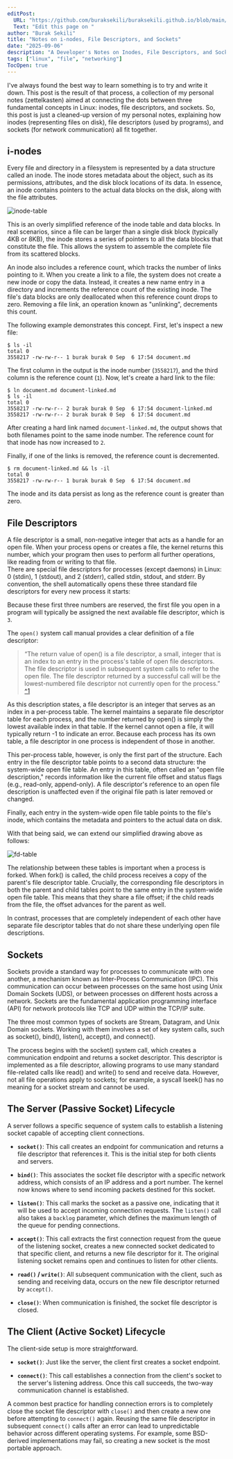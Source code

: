 ```yaml
---
editPost:
  URL: "https://github.com/buraksekili/buraksekili.github.io/blob/main/content/articles/inodes-filedescriptors-sockets.md"
  Text: "Edit this page on "
author: "Burak Sekili"
title: "Notes on i-nodes, File Descriptors, and Sockets"
date: "2025-09-06"
description: "A Developer's Notes on Inodes, File Descriptors, and Sockets"
tags: ["linux", "file", "networking"]
TocOpen: true
---
```


I've always found the best way to learn something is to try and write it down. This post is the result of that process, a collection of my personal notes (zettelkasten) aimed at connecting the dots between three fundamental concepts in Linux: inodes, file descriptors, and sockets. So, this post is just a cleaned-up version of my personal notes, explaining how inodes (representing files on disk), file descriptors (used by programs), and sockets (for network communication) all fit together.

## i-nodes

Every file and directory in a filesystem is represented by a data structure called an inode. The inode stores metadata about the object, such as its permissions, attributes, and the disk block locations of its data. In essence, an inode contains pointers to the actual data blocks on the disk, along with the file attributes.

![inode-table](/images/inodes-filedescriptors-sockets-1#center)

This is an overly simplified reference of the inode table and data blocks. In real scenarios, since a file can be larger than a single disk block (typically 4KB or 8KB), the inode stores a series of pointers to all the data blocks that constitute the file. This allows the system to assemble the complete file from its scattered blocks.

An inode also includes a reference count, which tracks the number of links pointing to it. When you create a link to a file, the system does not create a new inode or copy the data. Instead, it creates a new name entry in a directory and increments the reference count of the existing inode. The file's data blocks are only deallocated when this reference count drops to zero. Removing a file link, an operation known as "unlinking", decrements this count.

The following example demonstrates this concept. First, let's inspect a new file:

```
$ ls -il   
total 0  
3558217 -rw-rw-r-- 1 burak burak 0 Sep  6 17:54 document.md  
```

The first column in the output is the inode number (`3558217`), and the third column is the reference count (`1`). Now, let's create a hard link to the file:

``` 
$ ln document.md document-linked.md  
$ ls -il   
total 0  
3558217 -rw-rw-r-- 2 burak burak 0 Sep  6 17:54 document-linked.md  
3558217 -rw-rw-r-- 2 burak burak 0 Sep  6 17:54 document.md  
```

After creating a hard link named `document-linked.md`, the output shows that both filenames point to the same inode number. The reference count for that inode has now increased to `2`.

Finally, if one of the links is removed, the reference count is decremented.

```
$ rm document-linked.md && ls -il  
total 0  
3558217 -rw-rw-r-- 1 burak burak 0 Sep  6 17:54 document.md  
```

The inode and its data persist as long as the reference count is greater than zero.

## File Descriptors

A file descriptor is a small, non-negative integer that acts as a handle for an open file. When your process opens or creates a file, the kernel returns this number, which your program then uses to perform all further operations, like reading from or writing to that file.  
There are special file descriptors for processes (except daemons) in Linux: 0 (stdin), 1 (stdout), and 2 (stderr), called stdin, stdout, and stderr. By convention, the shell automatically opens these three standard file descriptors for every new process it starts:

Because these first three numbers are reserved, the first file you open in a program will typically be assigned the next available file descriptor, which is `3`.

The `open()` system call manual provides a clear definition of a file descriptor:  

> “The return value of open() is a file descriptor, a small, integer that is an index to an entry in the process's table of open file descriptors. The file descriptor is used in subsequent system calls to refer to the open file. The file descriptor returned by a successful call will be the lowest-numbered file descriptor not currently open for the process.” [^1](https://man7.org/linux/man-pages/man2/openat.2.html#NAME)

As this description states, a file descriptor is an integer that serves as an index in a per-process table. The kernel maintains a separate file descriptor table for each process, and the number returned by open() is simply the lowest available index in that table. If the kernel cannot open a file, it will typically return -1 to indicate an error. Because each process has its own table, a file descriptor in one process is independent of those in another. 

This per-process table, however, is only the first part of the structure. Each entry in the file descriptor table points to a second data structure: the system-wide open file table. An entry in this table, often called an "open file description," records information like the current file offset and status flags (e.g., read-only, append-only). A file descriptor's reference to an open file description is unaffected even if the original file path is later removed or changed.

Finally, each entry in the system-wide open file table points to the file's inode, which contains the metadata and pointers to the actual data on disk.

With that being said, we can extend our simplified drawing above as follows:

![fd-table](/images/inodes-filedescriptors-sockets-2#center)

The relationship between these tables is important when a process is forked. When fork() is called, the child process receives a copy of the parent's file descriptor table. Crucially, the corresponding file descriptors in both the parent and child tables point to the same entry in the system-wide open file table. This means that they share a file offset; if the child reads from the file, the offset advances for the parent as well.

In contrast, processes that are completely independent of each other have separate file descriptor tables that do not share these underlying open file descriptions.

## Sockets

Sockets provide a standard way for processes to communicate with one another, a mechanism known as Inter-Process Communication (IPC). This communication can occur between processes on the same host using Unix Domain Sockets (UDS), or between processes on different hosts across a network. Sockets are the fundamental application programming interface (API) for network protocols like TCP and UDP within the TCP/IP suite.

The three most common types of sockets are Stream, Datagram, and Unix Domain sockets. Working with them involves a set of key system calls, such as socket(), bind(), listen(), accept(), and connect().

The process begins with the socket() system call, which creates a communication endpoint and returns a socket descriptor. This descriptor is implemented as a file descriptor, allowing programs to use many standard file-related calls like read() and write() to send and receive data. However, not all file operations apply to sockets; for example, a syscall lseek() has no meaning for a socket stream and cannot be used.

## The Server (Passive Socket) Lifecycle

A server follows a specific sequence of system calls to establish a listening socket capable of accepting client connections.

- **`socket()`**: This call creates an endpoint for communication and returns a file descriptor that references it. This is the initial step for both clients and servers.  
    
- **`bind()`**: This associates the socket file descriptor with a specific network address, which consists of an IP address and a port number. The kernel now knows where to send incoming packets destined for this socket.  
    
- **`listen()`**: This call marks the socket as a passive one, indicating that it will be used to accept incoming connection requests. The `listen()` call also takes a `backlog` parameter, which defines the maximum length of the queue for pending connections.  
    
- **`accept()`**: This call extracts the first connection request from the queue of the listening socket, creates a new connected socket dedicated to that specific client, and returns a new file descriptor for it. The original listening socket remains open and continues to listen for other clients.  
    
- **`read()` / `write()`**: All subsequent communication with the client, such as sending and receiving data, occurs on the new file descriptor returned by `accept()`.  
    
- **`close()`**: When communication is finished, the socket file descriptor is closed.

## The Client (Active Socket) Lifecycle

The client-side setup is more straightforward.

- **`socket()`**: Just like the server, the client first creates a socket endpoint.  
    
- **`connect()`**: This call establishes a connection from the client's socket to the server's listening address. Once this call succeeds, the two-way communication channel is established.

A common best practice for handling connection errors is to completely close the socket file descriptor with `close()` and then create a new one before attempting to `connect()` again. Reusing the same file descriptor in subsequent `connect()` calls after an error can lead to unpredictable behavior across different operating systems. For example, some BSD-derived implementations may fail, so creating a new socket is the most portable approach.
